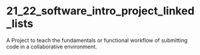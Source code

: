 # 21_22_software_intro_project_linked_lists

A Project to teach the fundamentals or functional workflow of submitting code in a collaborative environment.